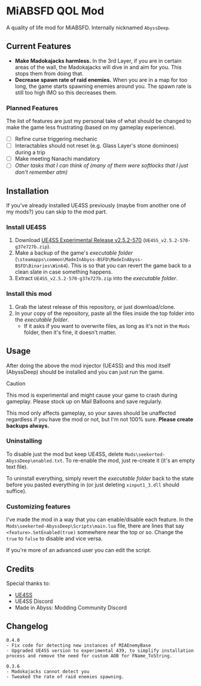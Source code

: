 # MiABSFD QOL Mod

A quality of life mod for MiABSFD. Internally nicknamed `AbyssDeep`.

## Current Features

- **Make Madokajacks harmless.** In the 3rd Layer, if you are in certain areas of the wall, the Madokajacks will dive in and aim for you. This stops them from doing that.
- **Decrease spawn rate of raid enemies.** When you are in a map for too long, the game starts spawning enemies around you. The spawn rate is still too high IMO so this decreases them.

### Planned Features

The list of features are just my personal take of what should be changed to make the game less frustrating (based on my gameplay experience).

- [ ] Refine curse triggering mechanic
- [ ] Interactables should not reset (e.g. Glass Layer's stone dominoes) during a trip
- [ ] Make meeting Nanachi mandatory
- [ ] *Other tasks that I can think of (many of them were softlocks that I just don't remember atm)*

## Installation

If you've already installed UE4SS previously (maybe from another one of my mods?) you can skip to the mod part.

### Install UE4SS

1. Download [UE4SS Experimental Release v2.5.2-570](https://github.com/UE4SS-RE/RE-UE4SS/releases/tag/experimental) (`UE4SS_v2.5.2-570-g37e727b.zip`).
1. Make a backup of the game's _executable folder_ (`\steamapps\common\MadeInAbyss-BSFD\MadeInAbyss-BSFD\Binaries\Win64`). This is so that you can revert the game back to a clean slate in case something happens.
1. Extract `UE4SS_v2.5.2-570-g37e727b.zip` into the _executable folder_.

### Install this mod

1. Grab the latest release of this repository, or just download/clone.
1. In your copy of the repository, paste all the files inside the top folder into the _executable folder_.
	- If it asks if you want to overwrite files, as long as it's not in the `Mods` folder, then it's fine, it doesn't matter.

## Usage

After doing the above the mod injector (UE4SS) and this mod itself (AbyssDeep) should be installed and you can just run the game.

> [!CAUTION]
> This mod is experimental and might cause your game to crash during gameplay. Please stock up on Mail Balloons and save regularly.

This mod only affects gameplay, so your saves should be unaffected regardless if you have the mod or not, but I'm not 100% sure. **Please create backups always.**

### Uninstalling

To disable just the mod but keep UE4SS, delete `Mods\seekerted-AbyssDeep\enabled.txt`. To re-enable the mod, just re-create it (it's an empty text file).

To uninstall everything, simply revert the _executable folder_ back to the state before you pasted everything in (or just deleting `xinput1_3.dll` should suffice).

### Customizing features

I've made the mod in a way that you can enable/disable each feature. In the `Mods\seekerted-AbyssDeep\Scripts\main.lua` file, there are lines that say `<feature>.SetEnabled(true)` somewhere near the top or so. Change the `true` to `false` to disable and vice versa.

If you're more of an advanced user you can edit the script.

## Credits

Special thanks to:
- [UE4SS](https://github.com/UE4SS-RE/RE-UE4SS)
- UE4SS Discord
- Made in Abyss: Modding Community Discord

## Changelog

```text
0.4.0
- Fix code for detecting new instances of MIAEnemyBase
- Upgraded UE4SS version to experimental 439, to simplify installation process and remove the need for custom AOB for FName_ToString.

0.3.6
- Madokajacks cannot detect you
- Tweaked the rate of raid enemies spawning.
```